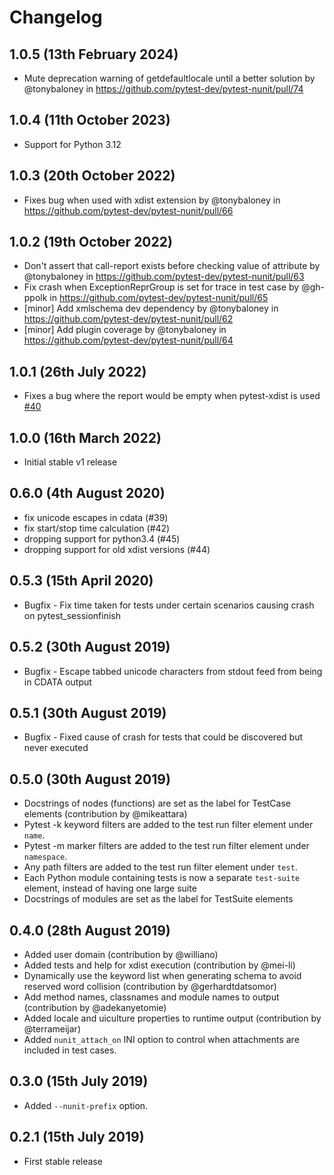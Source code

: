 # Changelog

## 1.0.5 (13th February 2024)

* Mute deprecation warning of getdefaultlocale until a better solution by @tonybaloney in https://github.com/pytest-dev/pytest-nunit/pull/74

## 1.0.4 (11th October 2023)

* Support for Python 3.12

## 1.0.3 (20th October 2022)

* Fixes bug when used with xdist extension by @tonybaloney in https://github.com/pytest-dev/pytest-nunit/pull/66

## 1.0.2 (19th October 2022)

* Don't assert that call-report exists before checking value of attribute by @tonybaloney in https://github.com/pytest-dev/pytest-nunit/pull/63
* Fix crash when ExceptionReprGroup is set for trace in test case by @gh-ppolk in https://github.com/pytest-dev/pytest-nunit/pull/65
* [minor] Add xmlschema dev dependency by @tonybaloney in https://github.com/pytest-dev/pytest-nunit/pull/62
* [minor] Add plugin coverage by @tonybaloney in https://github.com/pytest-dev/pytest-nunit/pull/64

## 1.0.1 (26th July 2022)

* Fixes a bug where the report would be empty when pytest-xdist is used [#40](https://github.com/pytest-dev/pytest-nunit/issues/40)

## 1.0.0 (16th March 2022)

* Initial stable v1 release

## 0.6.0 (4th August 2020)

* fix unicode escapes in cdata (#39)
* fix start/stop time calculation (#42)
* dropping support for python3.4 (#45)
* dropping support for old xdist versions (#44)

## 0.5.3 (15th April 2020)

* Bugfix - Fix time taken for tests under certain scenarios causing crash on pytest_sessionfinish

## 0.5.2 (30th August 2019)

* Bugfix - Escape tabbed unicode characters from stdout feed from being in CDATA output

## 0.5.1 (30th August 2019)

* Bugfix - Fixed cause of crash for tests that could be discovered but never executed

## 0.5.0 (30th August 2019)

* Docstrings of nodes (functions) are set as the label for TestCase elements (contribution by @mikeattara)
* Pytest -k keyword filters are added to the test run filter element under ``name``.
* Pytest -m marker filters are added to the test run filter element under ``namespace``.
* Any path filters are added to the test run filter element under ``test``.
* Each Python module containing tests is now a separate ``test-suite`` element, instead of having one large suite
* Docstrings of modules are set as the label for TestSuite elements

## 0.4.0 (28th August 2019)

* Added user domain (contribution by @williano)
* Added tests and help for xdist execution (contribution by @mei-li)
* Dynamically use the keyword list when generating schema to avoid reserved word collision (contribution by @gerhardtdatsomor)
* Add method names, classnames and module names to output (contribution by @adekanyetomie)
* Added locale and uiculture properties to runtime output (contribution by @terrameijar)
* Added ``nunit_attach_on`` INI option to control when attachments are included in test cases.

## 0.3.0 (15th July 2019)

* Added ``--nunit-prefix`` option.

## 0.2.1 (15th July 2019)

* First stable release
